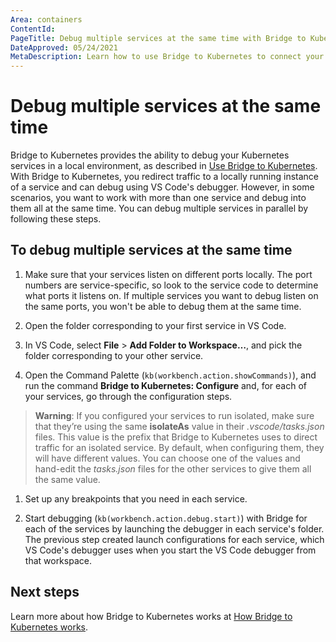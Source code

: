 ```yaml
---
Area: containers
ContentId: 
PageTitle: Debug multiple services at the same time with Bridge to Kubernetes
DateApproved: 05/24/2021
MetaDescription: Learn how to use Bridge to Kubernetes to connect your development computer to a Kubernetes cluster and debug multiple services at the same time with local tunnel debugging, with Visual Studio Code.
---
```

# Debug multiple services at the same time

Bridge to Kubernetes provides the ability to debug your Kubernetes services in a local environment, as described in [Use Bridge to Kubernetes](bridge-to-kubernetes.md).  With Bridge to Kubernetes, you redirect traffic to a locally running instance of a service and can debug using VS Code's debugger. However, in some scenarios, you want to work with more than one service and debug into them all at the same time. You can debug multiple services in parallel by following these steps.

## To debug multiple services at the same time

1. Make sure that your services listen on different ports locally. The port numbers are service-specific, so look to the service code to determine what ports it listens on. If multiple services you want to debug listen on the same ports, you won't be able to debug them at the same time.

1. Open the folder corresponding to your first service in VS Code.

1. In VS Code, select **File** > **Add Folder to Workspace…**, and pick the folder corresponding to your other service.

1. Open the Command Palette (`kb(workbench.action.showCommands)`), and run the command **Bridge to Kubernetes: Configure** and, for each of your services, go through the configuration steps.

> **Warning**: If you configured your services to run isolated, make sure that they’re using the same **isolateAs** value in their *.vscode/tasks.json* files. This value is the prefix that Bridge to Kubernetes uses to direct traffic for an isolated service. By default, when configuring them, they will have different values. You can choose one of the values and hand-edit the *tasks.json* files for the other services to give them all the same value.

1. Set up any breakpoints that you need in each service.

1. Start debugging (`kb(workbench.action.debug.start)`) with Bridge for each of the services by launching the debugger in each service's folder. The previous step created launch configurations for each service, which VS Code's debugger uses when you start the VS Code debugger from that workspace.

## Next steps

Learn more about how Bridge to Kubernetes works at [How Bridge to Kubernetes works](https://docs.microsoft.com/visualstudio/containers/overview-bridge-to-kubernetes).

